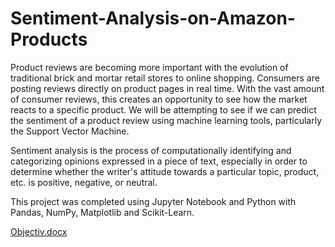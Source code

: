 # Sentiment-Analysis-on-Amazon-Products

Product reviews are becoming more important with the evolution of traditional brick and mortar retail stores to online shopping. Consumers are posting reviews directly on product pages in real time. With the vast amount of consumer reviews, this creates an opportunity to see how the market reacts to a specific product. We will be attempting to see if we can predict the sentiment of a product review using machine learning tools, particularly the Support Vector Machine.

Sentiment analysis is the process of computationally identifying and categorizing opinions expressed in a piece of text, especially in order to determine whether the writer's attitude towards a particular topic, product, etc. is positive, negative, or neutral.

This project was completed using Jupyter Notebook and Python with Pandas, NumPy, Matplotlib and Scikit-Learn.

[Objectiv.docx](https://github.com/abhide94/Sentiment-Analysis-on-Amazon-Products/files/6828007/Objectiv.docx)


